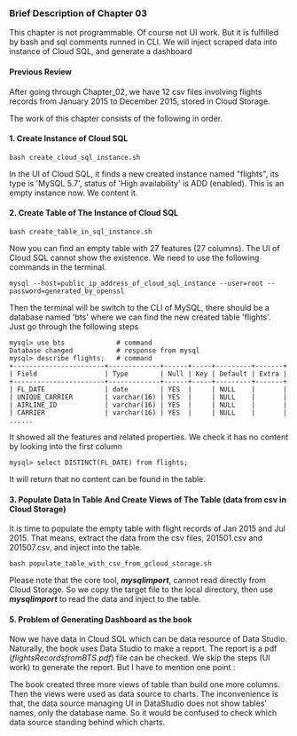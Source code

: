 ### Brief Description of Chapter 03
This chapter is not programmable. Of course not UI work. But it is fulfilled by bash and sql comments runned in CLI. We will
inject scraped data into instance of Cloud SQL, and generate a dashboard 

#### Previous Review
After going through Chapter_02, we have 12 csv files involving flights records from January 2015 to December 2015, stored 
in Cloud Storage. 

The work of this chapter consists of the following in order.

#### 1. Create Instance of Cloud SQL

    bash create_cloud_sql_instance.sh

In the UI of Cloud SQL, it finds a new created instance named "flights", its type is 'MySQL 5.7', 
status of 'High availability' is ADD (enabled). This is an empty instance now. We content it. 


#### 2. Create Table of The Instance of Cloud SQL
    
    bash create_table_in_sql_instance.sh
    
Now you can find an empty table with 27 features (27 columns). The UI of Cloud SQL cannot show the existence. 
We need to use the following commands in the terminal.

    mysql --host=public_ip_address_of_cloud_sql_instance --user=root --password=generated_by_openssl

Then the terminal will be switch to the CLI of MySQL, there should be a database named 'bts' where we can find the new created table 'flights'. Just go through the following steps

    mysql> use bts             # command 
    Database changed           # response from mysql
    mysql> describe flights;   # command
    +-----------------------+-------------+------+-----+---------+-------+
    | Field                 | Type        | Null | Key | Default | Extra |
    +-----------------------+-------------+------+-----+---------+-------+
    | FL_DATE               | date        | YES  |     | NULL    |       |
    | UNIQUE_CARRIER        | varchar(16) | YES  |     | NULL    |       |
    | AIRLINE_ID            | varchar(16) | YES  |     | NULL    |       |
    | CARRIER               | varchar(16) | YES  |     | NULL    |       |
    ......
    
It showed all the features and related properties. We check it has no content by looking into the first column 

    mysql> select DISTINCT(FL_DATE) from flights;

It will return that no content can be found in the table. 

#### 3. Populate Data In Table And Create Views of The Table (data from csv in Cloud Storage)

It is time to populate the empty table with flight records of Jan 2015 and Jul 2015. 
That means, extract the data from the csv files, 201501.csv and 201507.csv, and inject into the table.

    bash populate_table_with_csv_from_gcloud_storage.sh

Please note that the core tool, **_mysqlimport_**, cannot read directly from Cloud Storage. So we copy the target
file to the local directory, then use **_mysqlimport_** to read the data and inject to the table.

#### 5. Problem of Generating Dashboard as the book

Now we have data in Cloud SQL which can be data resource of Data Studio. Naturally, the book uses Data Studio to make a report. 
The report is a pdf (_flightsRecordsfromBTS.pdf_) file can be checked. We skip the steps (UI work) to generate the report. 
But I have to mention one point :

The book created three more views of table than build one more columns. Then the views were used as data source to charts. 
The inconvenience is that, the data source managing UI in DataStudio does not show tables' names, only the database name. So it would
be confused to check which data source standing behind which charts. 
